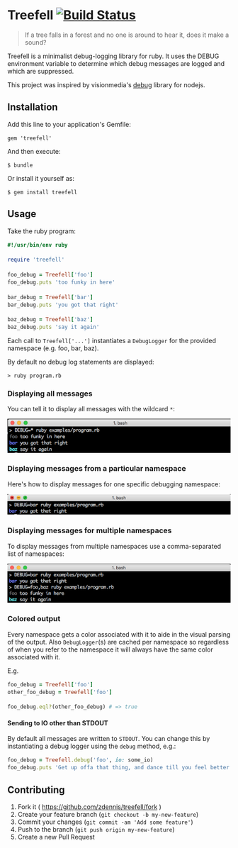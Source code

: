# Treefell [![Build Status](https://travis-ci.org/zdennis/treefell.svg?branch=master)](https://travis-ci.org/zdennis/treefell)

> If a tree falls in a forest and no one is around to hear it, does it make a sound?

Treefell is a minimalist debug-logging library for ruby. It uses the DEBUG environment variable to determine which debug messages are logged and which are suppressed.

This project was inspired by visionmedia's [debug](https://github.com/visionmedia/debug) library for nodejs. 

## Installation

Add this line to your application's Gemfile:

    gem 'treefell'

And then execute:

    $ bundle

Or install it yourself as:

    $ gem install treefell

## Usage

Take the ruby program:

```ruby
#!/usr/bin/env ruby

require 'treefell'

foo_debug = Treefell['foo']
foo_debug.puts 'too funky in here'

bar_debug = Treefell['bar']
bar_debug.puts 'you got that right'

baz_debug = Treefell['baz']
baz_debug.puts 'say it again'
```

Each call to `Treefell['...']` instantiates a `DebugLogger` for the provided
namespace (e.g. foo, bar, baz).

By default no debug log statements are displayed:

```
> ruby program.rb
```

### Displaying all messages

You can tell it to display all messages with the wildcard `*`:

![Example 1 Screenshot](/examples/example_1.png?raw=true)

### Displaying messages from a particular namespace

Here's how to display messages for one specific debugging namespace:

![Example 2 Screenshot](/examples/example_2.png?raw=true)

### Displaying messages for multiple namespaces

To display messages from multiple namespaces use a comma-separated list of
namespaces:

![Example 3 Screenshot](/examples/example_3.png?raw=true)

### Colored output

Every namespace gets a color associated with it to aide in the visual parsing
of the output. Also `DebugLogger`(s) are cached per namespace so regardless
of when you refer to the namespace it will always have the same color
associated with it.

E.g.

```ruby
foo_debug = Treefell['foo']
other_foo_debug = Treefell['foo']

foo_debug.eql?(other_foo_debug) # => true
```

#### Sending to IO other than STDOUT

By default all messages are written to `STDOUT`. You can change this by
instantiating a debug logger using the `debug` method, e.g.:

```ruby
foo_debug = Treefell.debug('foo', io: some_io)
foo_debug.puts 'Get up offa that thing, and dance till you feel better'
```

## Contributing

1. Fork it ( https://github.com/zdennis/treefell/fork )
2. Create your feature branch (`git checkout -b my-new-feature`)
3. Commit your changes (`git commit -am 'Add some feature'`)
4. Push to the branch (`git push origin my-new-feature`)
5. Create a new Pull Request
